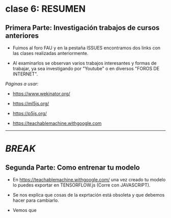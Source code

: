 # clase 6: RESUMEN

## Primera Parte: Investigación trabajos de cursos anteriores

- Fuimos al foro FAU y en la pestaña ISSUES encontramos dos links con las clases realizadas anteriormente.

- Al examinarlos se observan varios trabajos interesantes y formas de trabajar, ya sea investigando por "Youtube" o en diversos "FOROS DE INTERNET".

*Páginas a usar:*

- https://www.wekinator.org/

- https://ml5js.org/

- https://p5js.org/

- https://teachablemachine.withgoogle.com

---
# *BREAK*

## Segunda Parte: Como entrenar tu modelo

- En https://teachablemachine.withgoogle.com/ una vez creado tu modelo lo puedes exportar en TENSORFLOW.js (Corre con JAVASCRIPT).

- Se nos explica que cosas de la exprtación está obsoleta y que debemos hacer para cambiarlo.

- Vemos que <Script> se le da uso en el lenguaje de HTML, también se le puede ordenar al modelo que lea otro archivo y así nos despejamos un poco el código el cual se puede leer en otro sector del código.

---
## Tercera Parte: Trabajo Grupal - Constantine Lobos / Diego Castillo

Proyecto a desarrollar: Face/Off

*PASOS DE LA IDEA*

- Detectar cara y/o elementos claves.

- Analizar base de datos fotográficos.

- Analizar similitudes de facciones.

- Reconstruir rostro Superponiendo cara encima de modelo base.

- FELICITACIONES YA LO TIENES😄.

---
# *BONUS*

Instrucciones:

- ENTRENAR MODELO https://teachablemachine.withgoogle.com/.

- Exportarlo y Correrlo en P5 https://p5js.org/.

- Explicar como se logró o por qué no se logró.

# CIERRE DE CLASE
